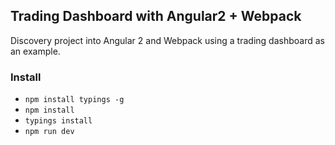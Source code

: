 ## Trading Dashboard with Angular2 + Webpack

Discovery project into Angular 2 and Webpack using a trading dashboard as an example.

### Install

- `npm install typings -g`
- `npm install`
- `typings install`
- `npm run dev`
